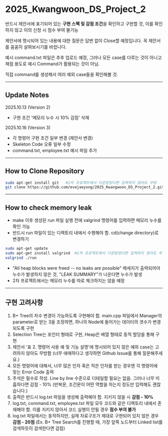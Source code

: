# 2025_Kwangwoon_DS_Project_2

반드시 제안서에 표기되어 있는 **구현 스펙 및 감점 조건**을 확인하고 구현할 것, 이를 확인하지 않고 이의 신청 시 점수 부여 불가능

제안서에 명시되어 있는 내용에 대한 질문은 답변 없이 Close할 예정입니다. 꼭 제안서를 꼼꼼히 살펴보시기를 바랍니다.



예시 command.txt 파일은 추후 업로드 예정, 그러나 모든 case를 다루는 것이 아니고 채점 용도로 예시 Command가 활용되는 것이 아님.

직접 command를 생성해서 여러 예외 case들을 확인해볼 것.

---

## Update Notes  

2025.10.13 (Version 2)
- 구현 조건 '메모리 누수 시 10% 감점' 삭제

2025.10.16 (Version 3)
- 각 명령어 구현 조건 일부 변경 (제안서 변경)
- Skeleton Code 오류 일부 수정
- command.txt, employee.txt 예시 파일 추가
---

## How to Clone Repository  

```bash
sudo apt-get install git   #1차 프로젝트에서 다운받았다면 입력하지 않아도 무방
git clone https://github.com/evejaeyong/2025_Kwangwoon_DS_Project_2.git
```

---

## How to check memory leak 
- make 이후 생성된 run 파일 실행 전에 valgrind 명령어를 입력하면 메모리 누수를 확인 가능
- 반드시 run 파일이 있는 디렉토리 내에서 수행해야 함. cd(change directory)로 변경하기
```bash
sudo apt-get update
sudo apt-get install valgrind  #1차 프로젝트에서 다운받았다면 입력하지 않아도 무방
valgrind ./run
```
- "All heap blocks were freed -- no leaks are possible" 메세지가 출력되어야 누수가 발생하지 않은 것, "LEAK SUMMARY"가 나온다면 누수가 발생
- 2차 프로젝트에서는 메모리 누수를 따로 체크하지는 않을 예정
---

## 구현 고려사항

1. B+ Tree의 차수 변경이 가능하도록 구현해야 함. main.cpp 파일에서 Manager의 parameter로 받는 3을 조정하면, 하나의 Node에 들어가는 데이터의 갯수가 변경되도록 구현
2. Selection Tree는 포인터 형태로 구현, Heap은 배열 형태로 동적 할당을 통해 구현
3. 제안서 '표 2. 명령어 사용 예 및 기능 설명'에 명시되어 있지 않은 예외 case는 고려하지 않아도 무방함 (너무 애매하다고 생각하면 Github Issue를 통해 질문해주세요.)
4. 모든 명령어에 대해서, 너무 많은 인자 혹은 적은 인자를 받는 경우엔 각 명령어에 맞는 Error Code 출력
5. 주석은 필수로 작성. Line by line 수준으로 디테일할 필요는 없음. 그러나 너무 미흡하다면 감점 - 10% (반복문, 조건문이 어떤 역할을 하는지 정도만 입력해도 괜찮습니다.)
6. 출력은 반드시 log.txt 파일을 생성해 출력해야 함. 지키지 않을 시 **감점 - 10%**
7. log.txt, command.txt, employee.txt 파일 모두 코드와 같은 디렉토리 내에서 존재해야 함. 이를 지키지 않아서 코드 실행이 안될 경우 **점수 부여 불가**
8. log.txt 파일에서는 동작하지만, 실제 자료구조가 제대로 구현되어 있지 않은 경우 **감점 - 20점** (Ex. B+ Tree Search를 진행할 때, 가장 앞쪽 노드부터 Linked list를 검색하듯이 검색한다면 감점)
